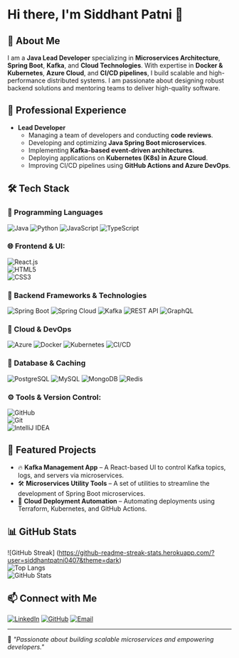 # Hi there, I'm Siddhant Patni 👋

## 🚀 About Me
I am a **Java Lead Developer** specializing in **Microservices Architecture**, **Spring Boot**, **Kafka**, and **Cloud Technologies**. With expertise in **Docker & Kubernetes**, **Azure Cloud**, and **CI/CD pipelines**, I build scalable and high-performance distributed systems. I am passionate about designing robust backend solutions and mentoring teams to deliver high-quality software.

## 💼 Professional Experience
- **Lead Developer**  
  - Managing a team of developers and conducting **code reviews**.
  - Developing and optimizing **Java Spring Boot microservices**.
  - Implementing **Kafka-based event-driven architectures**.
  - Deploying applications on **Kubernetes (K8s) in Azure Cloud**.
  - Improving CI/CD pipelines using **GitHub Actions and Azure DevOps**.

## 🛠️ Tech Stack

### 🔹 Programming Languages
![Java](https://img.shields.io/badge/Java-ED8B00?style=flat-square&logo=java&logoColor=white)
![Python](https://img.shields.io/badge/Python-3776AB?style=flat-square&logo=python&logoColor=white)
![JavaScript](https://img.shields.io/badge/JavaScript-F7DF1E?style=flat-square&logo=javascript&logoColor=black)
![TypeScript](https://img.shields.io/badge/TypeScript-007ACC?style=for-the-badge&logo=typescript&logoColor=white)  

### 🌐 Frontend & UI:  
![React.js](https://img.shields.io/badge/React-20232A?style=for-the-badge&logo=react&logoColor=61DAFB)  
![HTML5](https://img.shields.io/badge/HTML5-E34F26?style=for-the-badge&logo=html5&logoColor=white)  
![CSS3](https://img.shields.io/badge/CSS3-1572B6?style=for-the-badge&logo=css3&logoColor=white)  

### 🔹 Backend Frameworks & Technologies
![Spring Boot](https://img.shields.io/badge/Spring%20Boot-6DB33F?style=flat-square&logo=spring&logoColor=white)
![Spring Cloud](https://img.shields.io/badge/Spring%20Cloud-6DB33F?style=flat-square&logo=spring&logoColor=white)
![Kafka](https://img.shields.io/badge/Apache%20Kafka-231F20?style=flat-square&logo=apache-kafka&logoColor=white)
![REST API](https://img.shields.io/badge/REST%20API-005571?style=flat-square&logo=rest&logoColor=white)
![GraphQL](https://img.shields.io/badge/GraphQL-E10098?style=flat-square&logo=graphql&logoColor=white)

### 🔹 Cloud & DevOps
![Azure](https://img.shields.io/badge/Azure-0078D4?style=flat-square&logo=microsoft-azure&logoColor=white)
![Docker](https://img.shields.io/badge/Docker-2496ED?style=flat-square&logo=docker&logoColor=white)
![Kubernetes](https://img.shields.io/badge/Kubernetes-326CE5?style=flat-square&logo=kubernetes&logoColor=white)
![CI/CD](https://img.shields.io/badge/CI/CD-4285F4?style=flat-square&logo=github-actions&logoColor=white)

### 🔹 Database & Caching
![PostgreSQL](https://img.shields.io/badge/PostgreSQL-336791?style=flat-square&logo=postgresql&logoColor=white)
![MySQL](https://img.shields.io/badge/MySQL-4479A1?style=flat-square&logo=mysql&logoColor=white)
![MongoDB](https://img.shields.io/badge/MongoDB-47A248?style=flat-square&logo=mongodb&logoColor=white)
![Redis](https://img.shields.io/badge/Redis-DC382D?style=flat-square&logo=redis&logoColor=white)

### ⚙️ Tools & Version Control:  
![GitHub](https://img.shields.io/badge/GitHub-181717?style=for-the-badge&logo=github&logoColor=white)  
![Git](https://img.shields.io/badge/Git-F05032?style=for-the-badge&logo=git&logoColor=white)  
![IntelliJ IDEA](https://img.shields.io/badge/IntelliJ%20IDEA-000000?style=for-the-badge&logo=intellij-idea&logoColor=white)  

## 📌 Featured Projects
- 🔥 **Kafka Management App** – A React-based UI to control Kafka topics, logs, and servers via microservices.
- 🛠 **Microservices Utility Tools** – A set of utilities to streamline the development of Spring Boot microservices.
- 🚀 **Cloud Deployment Automation** – Automating deployments using Terraform, Kubernetes, and GitHub Actions.

## 📊 GitHub Stats  
![GitHub Streak]
(https://github-readme-streak-stats.herokuapp.com/?user=siddhantpatni0407&theme=dark)  
![Top Langs](https://github-readme-stats.vercel.app/api/top-langs/?username=siddhantpatni0407&layout=compact&theme=dark)  
![GitHub Stats](https://github-readme-stats.vercel.app/api?username=siddhantpatni0407&show_icons=true&theme=dark)  

## 📫 Connect with Me
[![LinkedIn](https://img.shields.io/badge/LinkedIn-0A66C2?style=flat-square&logo=linkedin&logoColor=white)](https://linkedin.com/in/siddhantpatni0407)
[![GitHub](https://img.shields.io/badge/GitHub-181717?style=flat-square&logo=github&logoColor=white)](https://github.com/siddhantpatni0407)
[![Email](https://img.shields.io/badge/Email-D14836?style=flat-square&logo=gmail&logoColor=white)](mailto:siddhant4patni@gmail.com)

---
🚀 _"Passionate about building scalable microservices and empowering developers."_